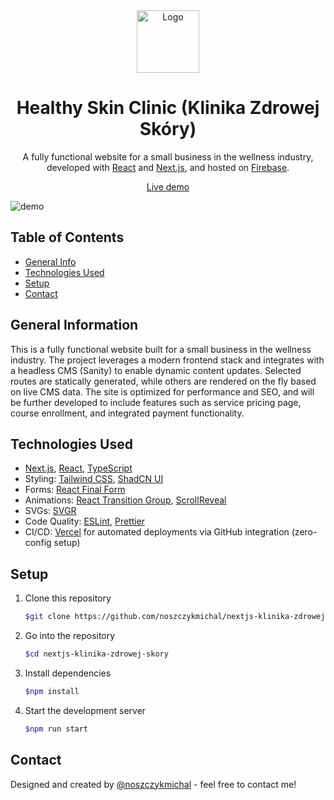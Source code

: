 <div align="center">
  <img alt="Logo" src="https://raw.githubusercontent.com/noszczykmichal/nextjs-klinika-zdrowej-skory/src/app/icon0.svg" width="100" />
</div>
<h1 align="center">
Healthy Skin Clinic (Klinika Zdrowej Skóry)
</h1>
<p align="center">
A fully functional website for a small business in the wellness industry, developed with <a href="https://react.dev/" target="_blank">React</a> and <a href="https://nextjs.org" target="_blank">Next.js</a>, and hosted on <a href="https://firebase.google.com/" target="_blank">Firebase</a>.
</p>
<p align="center">
  <a href="https://www.olganoszczyk.pl/" target="_blank">Live demo</a>
</p>

![demo](https://raw.githubusercontent.com/noszczykmichal/nextjs-klinika-zdrowej-skory/src/assets/demo-healthy-skin-clinic.png)

## Table of Contents

- [General Info](#general-information)
- [Technologies Used](#technologies-used)
- [Setup](#setup)
- [Contact](#contact)

## General Information

This is a fully functional website built for a small business in the wellness industry. The project leverages a modern frontend stack and integrates with a headless CMS
(Sanity) to enable dynamic content updates. Selected routes are statically generated, while others are rendered on the fly based on live CMS data. The site is optimized for
performance and SEO, and will be further developed to include features such as service pricing page, course enrollment, and integrated payment functionality.

## Technologies Used

- [Next.js](https://nextjs.org/), [React](https://react.dev/), [TypeScript](https://www.typescriptlang.org/)
- Styling: [Tailwind CSS](https://tailwindcss.com/), [ShadCN UI](https://ui.shadcn.com/)
- Forms: [React Final Form](https://final-form.org/react)
- Animations: [React Transition Group](https://reactcommunity.org/react-transition-group/), [ScrollReveal](https://scrollrevealjs.org/)
- SVGs: [SVGR](https://react-svgr.com/)
- Code Quality: [ESLint](https://eslint.org/), [Prettier](https://prettier.io/)
- CI/CD: [Vercel](https://vercel.com/docs) for automated deployments via GitHub integration (zero-config setup)

## Setup

1. Clone this repository

   ```sh
   $git clone https://github.com/noszczykmichal/nextjs-klinika-zdrowej-skory
   ```

2. Go into the repository

   ```sh
   $cd nextjs-klinika-zdrowej-skory
   ```

3. Install dependencies

   ```sh
   $npm install
   ```

4. Start the development server

   ```sh
   $npm run start
   ```

## Contact

Designed and created by [@noszczykmichal](https://michalnoszczyk.com/) - feel free to contact me!

